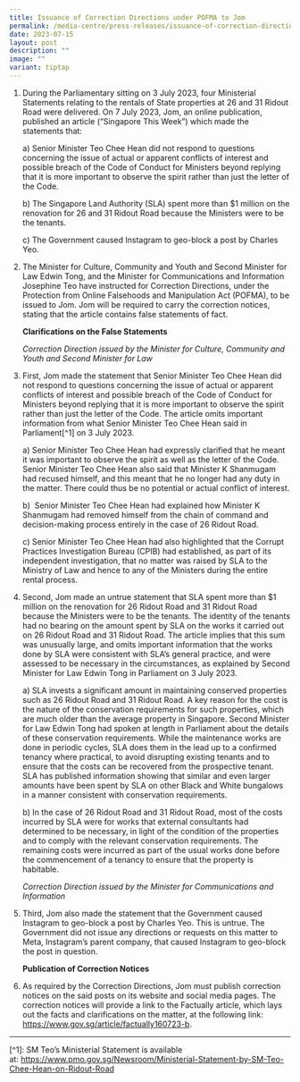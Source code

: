 ```yaml
---
title: Issuance of Correction Directions under POFMA to Jom
permalink: /media-centre/press-releases/issuance-of-correction-directions-under-pofma-to-jom/
date: 2023-07-15
layout: post
description: ""
image: ""
variant: tiptap
---
```

<ol>
<li>
<p>During the Parliamentary sitting on 3 July 2023, four Ministerial Statements
relating to the rentals of State properties at 26 and 31 Ridout Road were
delivered. On 7 July 2023, Jom, an online publication, published an article
(“Singapore This Week”) which made the statements that:</p>
<p>a) Senior Minister Teo Chee Hean did not respond to questions concerning
the issue of actual or apparent conflicts of interest and possible breach
of the Code of Conduct for Ministers beyond replying that it is more important
to observe the spirit rather than just the letter of the Code.</p>
<p>b) The Singapore Land Authority (SLA) spent more than $1 million on the
renovation for 26 and 31 Ridout Road because the Ministers were to be the
tenants.</p>
<p>c) The Government caused Instagram to geo-block a post by Charles Yeo.</p>
<p></p>
</li>
<li>
<p>The Minister for Culture, Community and Youth and Second Minister for
Law Edwin Tong, and the Minister for Communications and Information Josephine
Teo have instructed for Correction Directions, under the Protection from
Online Falsehoods and Manipulation Act (POFMA), to be issued to Jom. Jom
will be required to carry the correction notices, stating that the article
contains false statements of fact.</p>
<p><strong>Clarifications on the False Statements</strong>
</p>
<p><em>Correction Direction issued by the Minister for Culture, Community and Youth and Second Minister for Law</em>
</p>
<p></p>
</li>
<li>
<p>First, Jom made the statement that Senior Minister Teo Chee Hean did not
respond to questions concerning the issue of actual or apparent conflicts
of interest and possible breach of the Code of Conduct for Ministers beyond
replying that it is more important to observe the spirit rather than just
the letter of the Code. The article omits important information from what
Senior Minister Teo Chee Hean said in Parliament[^1]&nbsp;on 3 July 2023.</p>
<p>a) Senior Minister Teo Chee Hean had expressly clarified that he meant
it was important to observe the spirit as well as the letter of the Code.
Senior Minister Teo Chee Hean also said that Minister K Shanmugam had recused
himself, and this meant that he no longer had any duty in the matter. There
could thus be no potential or actual conflict of interest.</p>
<p>b) &nbsp;Senior Minister Teo Chee Hean had explained how Minister K Shanmugam
had removed himself from the chain of command and decision-making process
entirely in the case of 26 Ridout Road.</p>
<p>c) Senior Minister Teo Chee Hean had also highlighted that the Corrupt
Practices Investigation Bureau (CPIB) had established, as part of its independent
investigation, that no matter was raised by SLA to the Ministry of Law
and hence to any of the Ministers during the entire rental process.</p>
<p></p>
</li>
<li>
<p>Second, Jom made an untrue statement that SLA spent more than $1 million
on the renovation for 26 Ridout Road and 31 Ridout Road because the Ministers
were to be the tenants. The identity of the tenants had no bearing on the
amount spent by SLA on the works it carried out on 26 Ridout Road and 31
Ridout Road. The article implies that this sum was unusually large, and
omits important information that the works done by SLA were consistent
with SLA’s general practice, and were assessed to be necessary in the circumstances,
as explained by Second Minister for Law Edwin Tong in Parliament on 3 July
2023.</p>
<p>a) SLA invests a significant amount in maintaining conserved properties
such as 26 Ridout Road and 31 Ridout Road. A key reason for the cost is
the nature of the conservation requirements for such properties, which
are much older than the average property in Singapore. Second Minister
for Law Edwin Tong had spoken at length in Parliament about the details
of these conservation requirements. While the maintenance works are done
in periodic cycles, SLA does them in the lead up to a confirmed tenancy
where practical, to avoid disrupting existing tenants and to ensure that
the costs can be recovered from the prospective tenant. SLA has published
information showing that similar and even larger amounts have been spent
by SLA on other Black and White bungalows in a manner consistent with conservation
requirements.</p>
<p>b) In the case of 26 Ridout Road and 31 Ridout Road, most of the costs
incurred by SLA were for works that external consultants had determined
to be necessary, in light of the condition of the properties and to comply
with the relevant conservation requirements. The remaining costs were incurred
as part of the usual works done before the commencement of a tenancy to
ensure that the property is habitable.</p>
<p><em>Correction Direction issued by the Minister for Communications and Information</em>
</p>
<p></p>
</li>
<li>
<p>Third, Jom also made the statement that the Government caused Instagram
to geo-block a post by Charles Yeo. This is untrue. The Government did
not issue any directions or requests on this matter to Meta, Instagram’s
parent company, that caused Instagram to geo-block the post in question.</p>
<p><strong>Publication of Correction Notices</strong>
</p>
</li>
<li>
<p>As required by the Correction Directions, Jom must publish correction
notices on the said posts on its website and social media pages. The correction
notices will provide a link to the Factually article, which lays out the
facts and clarifications on the matter, at the following link: <a href="https://www.gov.sg/article/factually160723-b" rel="noopener noreferrer nofollow" target="_blank">https://www.gov.sg/article/factually160723-b</a>.</p>
</li>
</ol>
<hr>
<p>[^1]: SM Teo’s Ministerial Statement is available at:&nbsp;<a href="https://www.pmo.gov.sg/Newsroom/Ministerial-Statement-by-SM-Teo-Chee-Hean-on-Ridout-Road" rel="noopener noreferrer nofollow" target="_blank">https://www.pmo.gov.sg/Newsroom/Ministerial-Statement-by-SM-Teo-Chee-Hean-on-Ridout-Road</a>
</p>